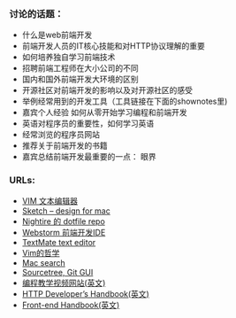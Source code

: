 ### 讨论的话题： ###

- 什么是web前端开发
- 前端开发人员的IT核心技能和对HTTP协议理解的重要
- 如何培养独自学习前端技术
- 招聘前端工程师在大小公司的不同
- 国内和国外前端开发大环境的区别
- 开源社区对前端开发的影响以及对开源社区的感受
- 举例经常用到的开发工具（工具链接在下面的shownotes里)
- 嘉宾个人经验 如何从零开始学习编程和前端开发
- 英语对程序员的重要性，如何学习英语
- 经常浏览的程序员网站
- 推荐关于前端开发的书籍
- 嘉宾总结前端开发最重要的一点： 眼界

### URLs: ###

- [VIM 文本编辑器](http://www.vim.org/)
- [Sketch – design for mac](https://www.sketchapp.com/)
- [Nightire 的 dotfile repo](https://github.com/nightire/dotfiles)
- [Webstorm 前端开发IDE](https://www.jetbrains.com/webstorm/)
- [TextMate text editor](https://macromates.com/)
- [Vim的哲学](https://segmentfault.com/a/1190000000445598)
- [Mac search](https://www.alfredapp.com/)
- [Sourcetree, Git GUI](https://www.sourcetreeapp.com/)
- [编程教学视频网站(英文)](https://www.codeschool.com/)
- [HTTP Developer’s Handbook(英文)](http://www.amazon.com/HTTP-Developers-Handbook-Chris-Shiflett/dp/0672324547)
- [Front-end Handbook(英文)](https://www.gitbook.com/book/frontendmasters/front-end-handbook/details)
